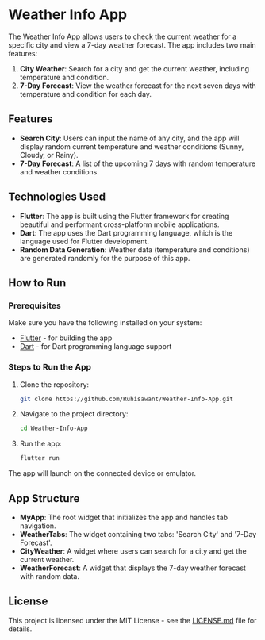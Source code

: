 # Weather Info App

The Weather Info App allows users to check the current weather for a specific city and view a 7-day weather forecast. The app includes two main features:

1. **City Weather**: Search for a city and get the current weather, including temperature and condition.
2. **7-Day Forecast**: View the weather forecast for the next seven days with temperature and condition for each day.

## Features

- **Search City**: Users can input the name of any city, and the app will display random current temperature and weather conditions (Sunny, Cloudy, or Rainy).
- **7-Day Forecast**: A list of the upcoming 7 days with random temperature and weather conditions.
  
## Technologies Used

- **Flutter**: The app is built using the Flutter framework for creating beautiful and performant cross-platform mobile applications.
- **Dart**: The app uses the Dart programming language, which is the language used for Flutter development.
- **Random Data Generation**: Weather data (temperature and conditions) are generated randomly for the purpose of this app.

## How to Run

### Prerequisites

Make sure you have the following installed on your system:

- [Flutter](https://flutter.dev/docs/get-started/install) - for building the app
- [Dart](https://dart.dev/get-dart) - for Dart programming language support

### Steps to Run the App

1. Clone the repository:
   ```bash
   git clone https://github.com/Ruhisawant/Weather-Info-App.git
   ```

2. Navigate to the project directory:
   ```bash
   cd Weather-Info-App
   ```

3. Run the app:
   ```bash
   flutter run
   ```

The app will launch on the connected device or emulator.

## App Structure

- **MyApp**: The root widget that initializes the app and handles tab navigation.
- **WeatherTabs**: The widget containing two tabs: 'Search City' and '7-Day Forecast'.
- **CityWeather**: A widget where users can search for a city and get the current weather.
- **WeatherForecast**: A widget that displays the 7-day weather forecast with random data.

## License

This project is licensed under the MIT License - see the [LICENSE.md](LICENSE.md) file for details.
